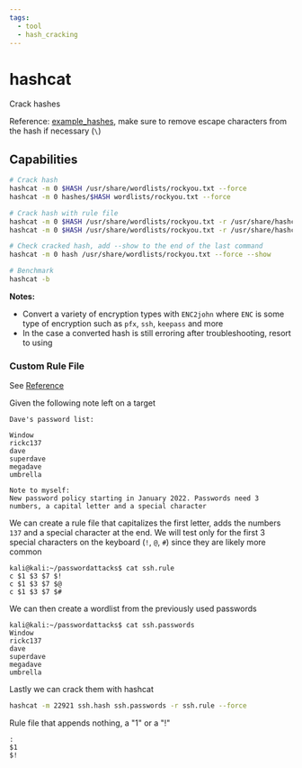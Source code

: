 ```yaml
---
tags:
  - tool
  - hash_cracking
---
```

# hashcat

Crack hashes

Reference: [example_hashes](https://hashcat.net/wiki/doku.php?id=example_hashes), make sure to remove escape characters from the hash if necessary (`\`)

## Capabilities

```bash
# Crack hash
hashcat -m 0 $HASH /usr/share/wordlists/rockyou.txt --force
hashcat -m 0 hashes/$HASH wordlists/rockyou.txt --force

# Crack hash with rule file
hashcat -m 0 $HASH /usr/share/wordlists/rockyou.txt -r /usr/share/hashcat/rules/best64.rule --force
hashcat -m 0 $HASH /usr/share/wordlists/rockyou.txt -r /usr/share/hashcat/rules/rockyou-30000.rule --force

# Check cracked hash, add --show to the end of the last command
hashcat -m 0 hash /usr/share/wordlists/rockyou.txt --force --show

# Benchmark
hashcat -b
```

**Notes:**

- Convert a variety of encryption types with `ENC2john` where `ENC` is some type of encryption such as `pfx`, `ssh`, `keepass` and more
- In the case a converted hash is still erroring after troubleshooting, resort to using 

### Custom Rule File

See [Reference](https://hashcat.net/wiki/doku.php?id=rule_based_attack)

Given the following note left on a target

```
Dave's password list:

Window
rickc137
dave
superdave
megadave
umbrella

Note to myself:
New password policy starting in January 2022. Passwords need 3 numbers, a capital letter and a special character
```

We can create a rule file that capitalizes the first letter, adds the numbers `137` and a special character at the end. We will test only for the first 3 special characters on the keyboard (`!`, `@`, `#`) since they are likely more common

```
kali@kali:~/passwordattacks$ cat ssh.rule
c $1 $3 $7 $!
c $1 $3 $7 $@
c $1 $3 $7 $#
```

We can then create a wordlist from the previously used passwords

```
kali@kali:~/passwordattacks$ cat ssh.passwords
Window
rickc137
dave
superdave
megadave
umbrella
```

Lastly we can crack them with hashcat

```bash
hashcat -m 22921 ssh.hash ssh.passwords -r ssh.rule --force
```

Rule file that appends nothing, a "1" or a "!"

```
:
$1
$!
```
